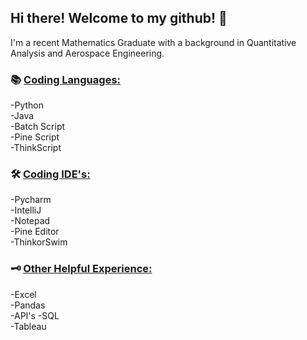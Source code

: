 ## Hi there! Welcome to my github! 👋 
I'm a recent Mathematics Graduate with a background in Quantitative Analysis and Aerospace Engineering.
### 📚 <ins>Coding Languages:</ins>  

-Python  
-Java  
-Batch Script  
-Pine Script  
-ThinkScript  

### 🛠 <ins>Coding IDE's:</ins>

-Pycharm  
-IntelliJ  
-Notepad  
-Pine Editor  
-ThinkorSwim  

### 🗝 <ins>Other Helpful Experience:</ins>

-Excel    
-Pandas  
-API's
-SQL  
-Tableau
